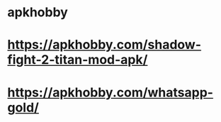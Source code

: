 # apkhobby
# https://apkhobby.com/shadow-fight-2-titan-mod-apk/
# https://apkhobby.com/whatsapp-gold/
